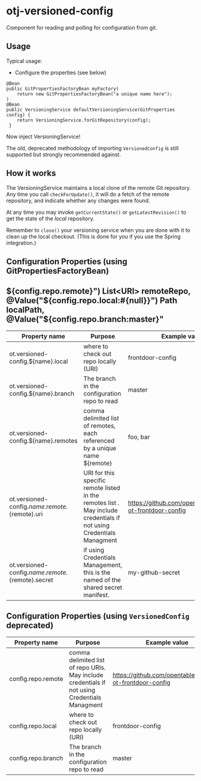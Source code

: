 otj-versioned-config
====================

Component for reading and polling for configuration from git.

Usage
-----

Typical usage:

* Configure the properties (see below)

```
@Bean
public GitPropertiesFactoryBean myFactory(
    return new GitPropertiesFactoryBean("a unique name here");
)
@Bean
public VersioningService defaultVersioningService(GitProperties config) {
    return VersioningService.forGitRepository(config);
 }
```
  Now inject VersioningService!

The old, deprecated methodology of importing `VersionedConfig` is still
supported but strongly recommended against.

How it works
------------
The VersioningService maintains a local clone of the remote Git repository.
Any time you call `checkForUpdate()`, it will do a fetch of the remote repository,
and indicate whether any changes were found.

At any time you may invoke `getCurrentState()` or `getLatestRevision()` to get the
state of the *local* repository.

Remember to `close()` your versioning service when you are done with it to clean
up the local checkout.  (This is done for you if you use the Spring integration.)

Configuration Properties (using GitPropertiesFactoryBean)
---------
${config.repo.remote}") List<URI> remoteRepo,
                                                            @Value("${config.repo.local:#{null}}") Path localPath,
                                                            @Value("${config.repo.branch:master}"
------------------------
| Property name | Purpose | Example value |
| ------------- | ------- | ------------- |
| ot.versioned-config.${name}.local | where to check out repo locally (URI) | frontdoor-config |
| ot.versioned-config.${name}.branch | The branch in the configuration repo to read | master |
| ot.versioned-config.${name}.remotes | comma delimited list of remotes, each referenced by a unique name ${remote} | foo, bar
| ot.versioned-config.${name}.remote.${remote).uri | URI for this specific remote listed in the remotes list . May include credentials if not using Credentials Managment | https://github.com/opentable/service-ot-frontdoor-config |
| ot.versioned-config.${name}.remote.${remote}.secret | if using Credentials Management, this is the named of the shared secret manifest. | my-github-secret |


Configuration Properties (using `VersionedConfig` deprecated)
------------------------
| Property name | Purpose | Example value |
| ------------- | ------- | ------------- |
| config.repo.remote |comma delimited list of repo URIs. May include credentials if not using Credentials Managment | https://github.com/opentable/service-ot-frontdoor-config |
| config.repo.local | where to check out repo locally (URI) | frontdoor-config |
| config.repo.branch | The branch in the configuration repo to read | master |
